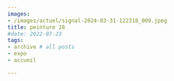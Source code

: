 ```yaml
---
images:
- /images/actuel/signal-2024-03-31-122318_009.jpeg
title: peinture 28
#date: 2022-07-23
tags:
- archive # all posts
- expo
- accueil

---
```

